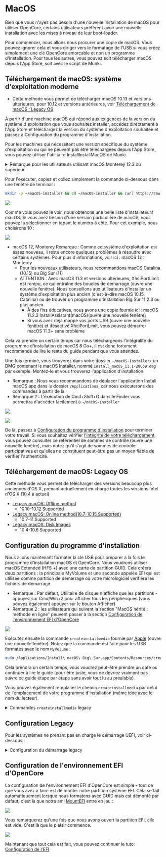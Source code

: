 # MacOS

Bien que vous n'ayez pas besoin d'une nouvelle installation de macOS pour utiliser OpenCore, certains utilisateurs préfèrent avoir une nouvelle installation avec les mises à niveau de leur boot-loader.

Pour commencer, nous allons nous procurer une copie de macOS. Vous pouvez ignorer cela et vous diriger vers le formatage de l'USB si vous créez simplement une clé OpenCore amorçable et non un programme d'installation. Pour tous les autres, vous pouvez soit télécharger macOS depuis l'App Store, soit avec le script de Munki.

## Téléchargement de macOS: système d'exploitation moderne

* Cette méthode vous permet de télécharger macOS 10.13 et versions ultérieures, pour 10.12 et versions antérieures, voir [Téléchargement de macOS : Legacy OS](https://dortania.github.io/OpenCore-Install-Guide/installer-guide/mac-install.html#downloading-macos-legacy-os)

À partir d'une machine macOS qui répond aux exigences de la version du système d'exploitation que vous souhaitez installer, accédez directement à l'App Store et téléchargez la version du système d'exploitation souhaitée et passez à Configuration du programme d'installation.

Pour les machines qui nécessitent une version spécifique du système d'exploitation ou qui ne peuvent pas être téléchargées depuis l'App Store, vous pouvez utiliser l'utilitaire InstallInstallMacOS de Munki.

<details>

<summary>Remarque pour les utilisateurs utilisant macOS Monterey 12.3 ou supérieur</summary>

À partir de macOS Monterey 12.3, Apple a supprimé la prise en charge de python2.7, donc sans cela, installinstallmacos.py renverra l'erreur suivante :

```
This tool requires the Python xattr module. Perhaps run 'pip install xattr' to install it.
```

Pour résoudre le problème, nous vous recommandons d'installer les outils de ligne de commande pour Xcode en exécutant xcode-select --install dans un terminal, puis exécutez pip3 install xattr

Après cela, vous pouvez exécuter la même commande ci-dessous mais avec python3 au lieu de simplement python

```shell
mkdir -p ~/macOS-installer && cd ~/macOS-installer && curl https://raw.githubusercontent.com/munki/macadmin-scripts/main/installinstallmacos.py > installinstallmacos.py && sudo python3 installinstallmacos.py
```

</details>

Pour l'exécuter, copiez et collez simplement la commande ci-dessous dans une fenêtre de terminal :

```bash
mkdir -p ~/macOS-installer && cd ~/macOS-installer && curl https://raw.githubusercontent.com/munki/macadmin-scripts/main/installinstallmacos.py > installinstallmacos.py && sudo python installinstallmacos.py
```

![](<../../.gitbook/assets/image (1).png>)

Comme vous pouvez le voir, nous obtenons une belle liste d'installateurs macOS. Si vous avez besoin d'une version particulière de macOS, vous pouvez la sélectionner en tapant le numéro à côté. Pour cet exemple, nous choisirons 10 :

![](<../../.gitbook/assets/image (3) (1).png>)

* macOS 12, Monterey Remarque : Comme ce système d'exploitation est assez nouveau, il reste encore quelques problèmes à résoudre avec certains systèmes. Pour plus d'informations, voir ici : macOS 12 : Monterey
  * Pour les nouveaux utilisateurs, nous recommandons macOS Catalina (10.15) ou Big Sur (11)
  * ATTENTION : Avec macOS 11.3 et versions ultérieures, XhciPortLimit est rompu, ce qui entraîne des boucles de démarrage (ouvre une nouvelle fenêtre). Nous conseillons aux utilisateurs d'installer un système d'exploitation plus ancien (c'est-à-dire macOS 10.15, Catalina) ou de trouver un programme d'installation Big Sur 11.2.3 ou plus ancien.
    * À des fins éducatives, nous avons une copie fournie ici : macOS 11.2.3 InstallAssistant(macOS)(ouvre une nouvelle fenêtre)
    * Si vous avez déjà mappé vos ports USB (ouvre une nouvelle fenêtre) et désactivé XhciPortLimit, vous pouvez démarrer macOS 11.3+ sans problème

Cela va prendre un certain temps car nous téléchargeons l'intégralité du programme d'installation de macOS 8 Go+, il est donc fortement recommandé de lire le reste du guide pendant que vous attendez.

Une fois terminé, vous trouverez dans votre dossier `~/macOS-Installer/` un DMG contenant le macOS Installer, nommé `Install_macOS_11.1-20C69.dmg` par exemple. Montez-le et vous trouverez l'application d'installation.

* Remarque : Nous vous recommandons de déplacer l'application Install macOS.app dans le dossier `/Applications`, car nous exécuterons des commandes à partir de là.
* Remarque 2 : L'exécution de Cmd+Shift+G dans le Finder vous permettra d'accéder facilement à `~/macOS-installer`

![](<../../.gitbook/assets/image (2) (1).png>)

![](<../../.gitbook/assets/image (4) (1).png>)

De là, passez à [Configuration du programme d'installation](https://dortania.github.io/OpenCore-Install-Guide/installer-guide/mac-install.html#setting-up-the-installer) pour terminer votre travail. Si vous souhaitez vérifier [l'intégrité de votre téléchargement](https://github.com/notpeter/apple-installer-checksums), vous pouvez consulter ce référentiel de sommes de contrôle (ouvre une nouvelle fenêtre), mais notez qu'il s'agit de sommes de contrôle participatives et qu'elles ne constituent peut-être pas un moyen fiable de vérifier l'authenticité.

## Téléchargement de macOS: Legacy OS <a href="#downloading-macos-legacy-os" id="downloading-macos-legacy-os"></a>

Cette méthode vous permet de télécharger des versions beaucoup plus anciennes d'OS X, prenant actuellement en charge toutes les versions Intel d'OS X (10.4 à actuel)

* [Legacy macOS: Offline method](https://dortania.github.io/OpenCore-Install-Guide/installer-guide/mac-install-pkg.html)
  * 10.10-10.12 Supported
* [Legacy macOS: Online method(10.7-10.15 Supported)](https://dortania.github.io/OpenCore-Install-Guide/installer-guide/mac-install-recovery.html)
  * 10.7-11 Supported
* [Legacy macOS: Disk Images](https://dortania.github.io/OpenCore-Install-Guide/installer-guide/mac-install-dmg.html)
  * 10.4-10.6 Supported

## Configuration du programme d'installation

Nous allons maintenant formater la clé USB pour préparer à la fois le programme d'installation macOS et OpenCore. Nous voudrons utiliser macOS Extended (HFS +) avec une carte de partition GUID. Cela créera deux partitions : la principale MyVolume et une seconde appelée EFI qui est utilisée comme partition de démarrage où votre micrologiciel vérifiera les fichiers de démarrage.

* Remarque : Par défaut, Utilitaire de disque n'affiche que les partitions - appuyez sur Cmd/Win+2 pour afficher tous les périphériques (vous pouvez également appuyer sur le bouton Afficher)
* Remarque 2 : les utilisateurs qui suivent la section "MacOS hérité : méthode en ligne" peuvent passer à la section [Configuration de l'environnement EFI d'OpenCore](https://dortania.github.io/OpenCore-Install-Guide/installer-guide/mac-install.html#setting-up-opencore-s-efi-environment)

![](<../../.gitbook/assets/image (1) (1).png>)

Exécutez ensuite la commande `createinstallmedia` fournie par [Apple](https://support.apple.com/en-us/HT201372) (ouvre une nouvelle fenêtre). Notez que la commande est faite pour les USB formatés avec le nom `MyVolume` :

```bash
sudo /Applications/Install\ macOS\ Big\ Sur.app/Contents/Resources/createinstallmedia --volume /Volumes/MyVolume
```

Cela prendra un certain temps, vous voudrez peut-être prendre un café ou continuer à lire le guide (pour être juste, vous ne devriez vraiment pas suivre ce guide étape par étape sans avoir tout lu au préalable).

Vous pouvez également remplacer le chemin `createinstallmedia` par celui de l'emplacement de votre programme d'installation (même idée avec le nom du lecteur).

<details>

<summary>Commandes <code>createinstallmedia</code> legacy</summary>

Extrait du propre site d'Apple : [comment créer un programme d'installation amorçable pour macOS](https://support.apple.com/en-us/HT201372)

```bash
# Monterey
sudo /Applications/Install\ macOS\ Monterey.app/Contents/Resources/createinstallmedia --volume /Volumes/MyVolume

# Big Sur
sudo /Applications/Install\ macOS\ Big\ Sur.app/Contents/Resources/createinstallmedia --volume /Volumes/MyVolume

# Catalina
sudo /Applications/Install\ macOS\ Catalina.app/Contents/Resources/createinstallmedia --volume /Volumes/MyVolume

# Mojave
sudo /Applications/Install\ macOS\ Mojave.app/Contents/Resources/createinstallmedia --volume /Volumes/MyVolume

# High Sierra
sudo /Applications/Install\ macOS\ High\ Sierra.app/Contents/Resources/createinstallmedia --volume /Volumes/MyVolume

# Sierra
sudo /Applications/Install\ macOS\ Sierra.app/Contents/Resources/createinstallmedia --volume /Volumes/MyVolume --applicationpath /Applications/Install\ macOS\ Sierra.app

# El Capitan
sudo /Applications/Install\ OS\ X\ El\ Capitan.app/Contents/Resources/createinstallmedia --volume /Volumes/MyVolume --applicationpath /Applications/Install\ OS\ X\ El\ Capitan.app

# Yosemite
sudo /Applications/Install\ OS\ X\ Yosemite.app/Contents/Resources/createinstallmedia --volume /Volumes/MyVolume --applicationpath /Applications/Install\ OS\ X\ Yosemite.app

# Mavericks
sudo /Applications/Install\ OS\ X\ Mavericks.app/Contents/Resources/createinstallmedia --volume /Volumes/MyVolume --applicationpath /Applications/Install\ OS\ X\ Mavericks.app --nointeraction
```

</details>

## Configuration Legacy

Pour les systèmes ne prenant pas en charge le démarrage UEFI, voir ci-dessous :

<details>

<summary>Configuration du démarrage legacy</summary>

Pour commencer, vous avez besoin des éléments suivants :

* BootInstall\_IA32.tool ou BootInstall\_X64.tool
  * Cela peut être trouvé dans OpenCorePkg sous`/Utilties/LegacyBoot/`
* L'USB d'installation (Créé en haut)

Dans votre dossier de construction OpenCore, accédez à `Utilities/LegacyBoot`. Vous trouverez ici un fichier appelé `BootInstall_ARCH.tool`. Il permet d'installer DuetPkg sur le lecteur souhaité.

<img src="../../.gitbook/assets/image (4).png" alt="" data-size="original">

Exécutez maintenant l'outil dans le terminal avec sudo (sinon l'outil échouera probablement):

```bash
# Remplacez X64 par IA32 si vous avez un processeur 32 bits
sudo ~/Downloads/OpenCore/Utilities/legacyBoot/BootInstall_X64.tool
```

<img src="../../.gitbook/assets/image (2).png" alt="" data-size="original">

Cela vous donnera une liste des disques disponibles, choisissez le votre et vous serez invité à écrire un nouveau MBR. Choisissez oui `[y]` et vous aurez terminé.

<img src="../../.gitbook/assets/image (6).png" alt="" data-size="original"><img src="../../.gitbook/assets/image (10).png" alt="" data-size="original">

Cela vous fournira une partition EFI avec un fichier **bootia32** ou bootx64

</details>

## Configuration de l'environnement EFI d'OpenCore

La configuration de l'environnement EFI d'OpenCore est simple - tout ce que vous avez à faire est de monter notre partition système EFI. Cela se fait automatiquement lorsque nous formatons avec GUID mais est démonté par défaut, c'est là que notre ami [MountEFI](https://github.com/corpnewt/MountEFI) entre en jeu :

![](<../../.gitbook/assets/image (3).png>)

Vous remarquerez qu'une fois que nous avons ouvert la partition EFI, elle est vide. C'est là que le plaisir commence.

![](../../.gitbook/assets/image.png)

Maintenant que tout cela est fait, vous pouvez continuer le tuto: [Configuration de l'EFI](https://dortania.github.io/OpenCore-Install-Guide/installer-guide/opencore-efi.html)
